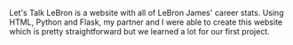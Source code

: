 Let's Talk LeBron is a website with all of LeBron James' career stats. Using HTML, Python and Flask, my partner and I were able to create this website which is pretty straightforward but we learned a lot for our first project.
